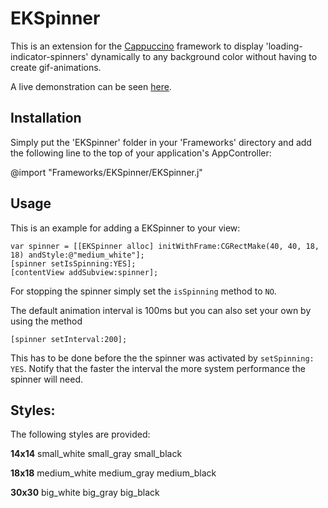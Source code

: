 EKSpinner
==========

This is an extension for the [Cappuccino](http://www.cappuccino.org) framework to display 'loading-indicator-spinners' dynamically to any background color without having to create gif-animations.

A live demonstration can be seen [here](http://www.thisagree.com/EKSpinner).


## Installation

Simply put the 'EKSpinner' folder in your 'Frameworks' directory and add the following line to the top of your application's AppController:

@import "Frameworks/EKSpinner/EKSpinner.j"


## Usage

This is an example for adding a EKSpinner to your view:

	var spinner = [[EKSpinner alloc] initWithFrame:CGRectMake(40, 40, 18, 18) andStyle:@"medium_white"];
	[spinner setIsSpinning:YES];
	[contentView addSubview:spinner];

For stopping the spinner simply set the `isSpinning` method to `NO`.

The default animation interval is 100ms but you can also set your own by using the method

	[spinner setInterval:200];

This has to be done before the the spinner was activated by `setSpinning: YES`.
Notify that the faster the interval the more system performance the spinner will need.


## Styles:

The following styles are provided:

__14x14__
	small_white
	small_gray
	small_black

__18x18__
	medium_white
	medium_gray
	medium_black

__30x30__
	big_white
	big_gray
	big_black

